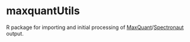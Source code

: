 # maxquantUtils

R package for importing and initial processing of [MaxQuant](https://maxquant.org)/[Spectronaut](https://biognosys.com/shop/spectronaut) output.

